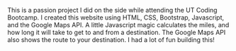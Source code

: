 This is a passion project I did on the side while attending the UT Coding Bootcamp. I created this website using HTML, CSS, Bootstrap, Javascript, and the Google Maps API. A little Javascript magic calculates the miles, and how long it will take to get to and from a destination. The Google Maps API also shows the route to your destination. I had a lot of fun building this! 
